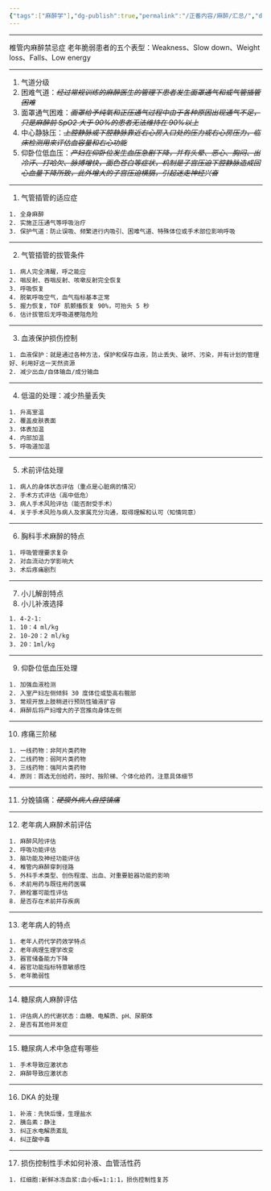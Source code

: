 ```yaml
---
{"tags":["麻醉学"],"dg-publish":true,"permalink":"/正番内容/麻醉/汇总/","dgPassFrontmatter":true}
---
```


---

椎管内麻醉禁忌症
老年脆弱患者的五个表型：Weakness、Slow down、Weight loss、Falls、Low energy


---
1. 气道分级
2. 困难气道：*~~经过常规训练的麻醉医生的管理下患者发生面罩通气和或气管插管困难~~*
3. 面罩通气困难：*~~面罩给予纯氧和正压通气过程中由于各种原因出现通气不足，只是麻醉前 SpO2 大于 90%的患者无法维持在 90%以上~~*
4. 中心静脉压：*~~上腔静脉或下腔静脉靠近右心房入口处的压力或右心房压力，临床检测用来评估血容量和右心功能~~*
5. 仰卧位低血压：*~~产妇在仰卧位发生血压急剧下降，并有头晕、恶心、胸闷、出冷汗、打哈欠、脉搏增快，面色苍白等症状，机制是子宫压迫下腔静脉造成回心血量下降所致，此外增大的子宫压迫横膈，引起迷走神经兴奋~~*

---
1. 气管插管的适应症
```ad-hibox
1. 全身麻醉
2. 实施正压通气等呼吸治疗
3. 保护气道：防止误吸、频繁进行内吸引、困难气道、特殊体位或手术部位影响呼吸
```
---
2. 气管插管的拔管条件
```ad-hibox
1. 病人完全清醒，呼之能应
2. 咽反射、吞咽反射、咳嗽反射完全恢复
3. 呼吸恢复
4. 脱氧呼吸空气，血气指标基本正常
5. 握力恢复，TOF 肌颤搐恢复 90%，可抬头 5 秒
6. 估计拔管后无呼吸道梗阻危险
```
---
3. 血液保护损伤控制
```ad-hibox
1. 血液保护：就是通过各种方法，保护和保存血液，防止丢失、破坏、污染，并有计划的管理好、利用好这一天然资源
2. 减少出血/自体输血/成分输血
```
---
4. 低温的处理：减少热量丢失
```ad-hibox
1. 升高室温
2. 覆盖皮肤表面
3. 体表加温
4. 内部加温
5. 呼吸道加温
```
---
5. 术前评估处理
```ad-hibox
1. 病人的身体状态评估（重点是心脏病的情况）
2. 手术方式评估（高中低危）
3. 病人手术风险评估（能否耐受手术）
4. 关于手术风险与病人及家属充分沟通，取得理解和认可（知情同意）
```
---
6. 胸科手术麻醉的特点
```ad-hibox
1. 呼吸管理要求复杂
2. 对血流动力学影响大
3. 术后疼痛剧烈
```
---
7. 小儿解剖特点
8. 小儿补液选择
```ad-hibox
1. 4-2-1:
1. 10：4 ml/kg
2. 10-20：2 ml/kg
3. 20：1ml/kg
```
---
9. 仰卧位低血压处理
```ad-hibox
1. 加强血液检测
2. 入室产妇左侧倾斜 30 度体位或垫高右髋部
3. 常规开放上肢稍进行预防性输液扩容
4. 麻醉后将产妇增大的子宫推向身体左侧
```
---
10. 疼痛三阶梯
```ad-hibox
1. 一线药物：非阿片类药物
2. 二线药物：弱阿片类药物
3. 三线药物：强阿片类药物
4. 原则：首选无创给药，按时、按阶梯、个体化给药，注意具体细节
```
---
11. 分娩镇痛：*~~硬膜外病人自控镇痛~~*
---
12. 老年病人麻醉术前评估
```ad-hibox
1. 麻醉风险评估
2. 呼吸功能评估
3. 脑功能及神经功能评估
4. 椎管内麻醉穿刺径路
5. 外科手术类型、创伤程度、出血、对重要脏器功能的影响
6. 术前用药与既往用药医嘱
7. 肺栓塞可能性评估
8. 是否存在术前并存疾病
```
---
13. 老年病人的特点
```ad-hibox
1. 老年人药代学药效学特点
2. 老年病理生理学改变
3. 器官储备能力下降
4. 器官功能指标特意敏感性
5. 老年脆弱性
```
---
14. 糖尿病人麻醉评估
```ad-hibox
1. 评估病人的代谢状态：血糖、电解质、pH、尿酮体
2. 是否有其他并发症
```
---
15. 糖尿病人术中急症有哪些
```ad-hibox
1. 手术导致应激状态
2. 麻醉导致应激状态
```
---
16. DKA 的处理
```ad-hibox
1. 补液：先快后慢，生理盐水
2. 胰岛素：静注
3. 纠正水电解质紊乱
4. 纠正酸中毒
```
---
17. 损伤控制性手术如何补液、血管活性药
```ad-hibox
1. 红细胞:新鲜冰冻血浆:血小板=1:1:1，损伤控制性复苏
```
